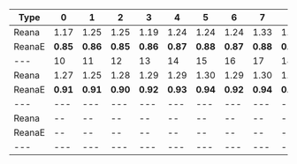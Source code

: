 | Type | 0 | 1 | 2 | 3 | 4 | 5 | 6 | 7 | 8 | 9 |
|---|---|---|---|---|---|---|---|---|---|---|
| Reana | 1.17 | 1.25 | 1.25 | 1.19 | 1.24 | 1.24 | 1.24 | 1.33 | 1.24 | 1.27 |
| ReanaE | **0.85** | **0.86** | **0.85** | **0.86** | **0.87** | **0.88** | **0.87** | **0.88** | **0.88** | **0.92** |
| --- | 10 | 11 | 12 | 13 | 14 | 15 | 16 | 17 | 18 | 19 |
| Reana | 1.27 | 1.25 | 1.28 | 1.29 | 1.29 | 1.30 | 1.29 | 1.30 | 1.33 | 1.33 |
| ReanaE | **0.91** | **0.91** | **0.90** | **0.92** | **0.93** | **0.94** | **0.92** | **0.94** | **0.95** | **0.96** |
| --- | --- | --- | --- | --- | --- | --- | --- | --- | --- | --- |
| Reana | -- | -- | -- | -- | -- | -- | -- | -- | -- | -- |
| ReanaE | -- | -- | -- | -- | -- | -- | -- | -- | -- | -- |
|---|---|---|---|---|---|---|---|---|---|---|
